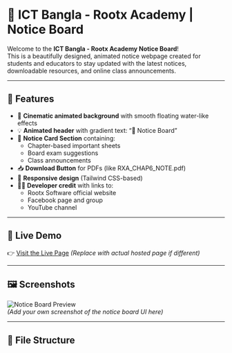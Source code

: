 # 📢 ICT Bangla - Rootx Academy | Notice Board

Welcome to the **ICT Bangla - Rootx Academy Notice Board**!  
This is a beautifully designed, animated notice webpage created for students and educators to stay updated with the latest notices, downloadable resources, and online class announcements.

---

## 🌟 Features

- 🎨 **Cinematic animated background** with smooth floating water-like effects
- 💡 **Animated header** with gradient text: “📢 Notice Board”
- 📄 **Notice Card Section** containing:
  - Chapter-based important sheets
  - Board exam suggestions
  - Class announcements
- 📥 **Download Button** for PDFs (like RXA_CHAP6_NOTE.pdf)
- 📱 **Responsive design** (Tailwind CSS-based)
- 🧑‍💻 **Developer credit** with links to:
  - Rootx Software official website
  - Facebook page and group
  - YouTube channel

---

## 🚀 Live Demo

👉 [Visit the Live Page](https://rootxsoftwares.netlify.app) *(Replace with actual hosted page if different)*

---

## 🖼️ Screenshots

![Notice Board Preview](./screenshot.jpg)  
*(Add your own screenshot of the notice board UI here)*

---

## 📂 File Structure

